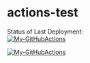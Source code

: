 # actions-test

Status of Last Deployment:<br>
[![My-GitHubActions](https://github.com/yurakorabel/actions-test/actions/workflows/blank.yml/badge.svg)](https://github.com/yurakorabel/actions-test/actions/workflows/blank.yml)

[![My-GitHubActions](https://github.com/yurakorabel/actions-test/actions/workflows/blank.yml/badge.svg?branch=main)](https://github.com/yurakorabel/actions-test/actions/workflows/blank.yml)
